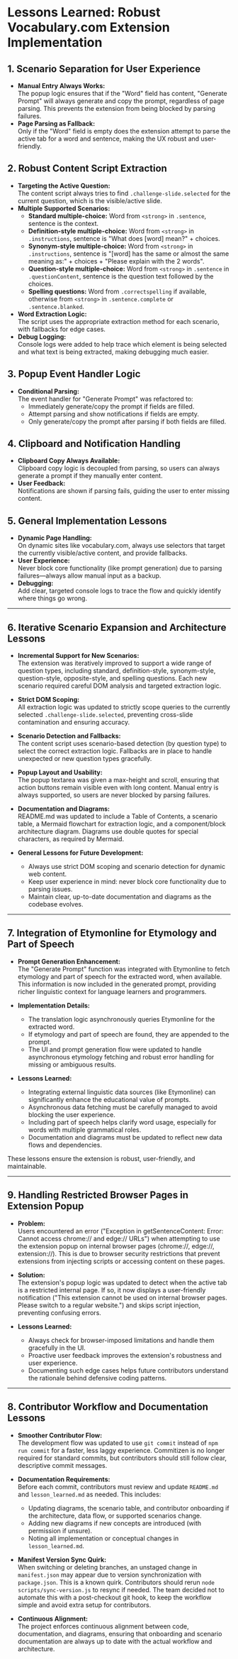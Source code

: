 # Lessons Learned: Robust Vocabulary.com Extension Implementation

## 1. Scenario Separation for User Experience
- **Manual Entry Always Works:**  
  The popup logic ensures that if the "Word" field has content, "Generate Prompt" will always generate and copy the prompt, regardless of page parsing. This prevents the extension from being blocked by parsing failures.
- **Page Parsing as Fallback:**  
  Only if the "Word" field is empty does the extension attempt to parse the active tab for a word and sentence, making the UX robust and user-friendly.

## 2. Robust Content Script Extraction
- **Targeting the Active Question:**  
  The content script always tries to find `.challenge-slide.selected` for the current question, which is the visible/active slide.
- **Multiple Supported Scenarios:**  
  - **Standard multiple-choice:** Word from `<strong>` in `.sentence`, sentence is the context.
  - **Definition-style multiple-choice:** Word from `<strong>` in `.instructions`, sentence is "What does [word] mean?" + choices.
  - **Synonym-style multiple-choice:** Word from `<strong>` in `.instructions`, sentence is "[word] has the same or almost the same meaning as:" + choices + "Please explain with the 2 words".
  - **Question-style multiple-choice:** Word from `<strong>` in `.sentence` in `.questionContent`, sentence is the question text followed by the choices.
  - **Spelling questions:** Word from `.correctspelling` if available, otherwise from `<strong>` in `.sentence.complete` or `.sentence.blanked`.
- **Word Extraction Logic:**  
  The script uses the appropriate extraction method for each scenario, with fallbacks for edge cases.
- **Debug Logging:**  
  Console logs were added to help trace which element is being selected and what text is being extracted, making debugging much easier.

## 3. Popup Event Handler Logic
- **Conditional Parsing:**  
  The event handler for "Generate Prompt" was refactored to:
  - Immediately generate/copy the prompt if fields are filled.
  - Attempt parsing and show notifications if fields are empty.
  - Only generate/copy the prompt after parsing if both fields are filled.

## 4. Clipboard and Notification Handling
- **Clipboard Copy Always Available:**  
  Clipboard copy logic is decoupled from parsing, so users can always generate a prompt if they manually enter content.
- **User Feedback:**  
  Notifications are shown if parsing fails, guiding the user to enter missing content.

## 5. General Implementation Lessons
- **Dynamic Page Handling:**  
  On dynamic sites like vocabulary.com, always use selectors that target the currently visible/active content, and provide fallbacks.
- **User Experience:**  
  Never block core functionality (like prompt generation) due to parsing failures—always allow manual input as a backup.
- **Debugging:**  
  Add clear, targeted console logs to trace the flow and quickly identify where things go wrong.

---

## 6. Iterative Scenario Expansion and Architecture Lessons

- **Incremental Support for New Scenarios:**  
  The extension was iteratively improved to support a wide range of question types, including standard, definition-style, synonym-style, question-style, opposite-style, and spelling questions. Each new scenario required careful DOM analysis and targeted extraction logic.

- **Strict DOM Scoping:**  
  All extraction logic was updated to strictly scope queries to the currently selected `.challenge-slide.selected`, preventing cross-slide contamination and ensuring accuracy.

- **Scenario Detection and Fallbacks:**  
  The content script uses scenario-based detection (by question type) to select the correct extraction logic. Fallbacks are in place to handle unexpected or new question types gracefully.

- **Popup Layout and Usability:**  
  The popup textarea was given a max-height and scroll, ensuring that action buttons remain visible even with long content. Manual entry is always supported, so users are never blocked by parsing failures.

- **Documentation and Diagrams:**  
  README.md was updated to include a Table of Contents, a scenario table, a Mermaid flowchart for extraction logic, and a component/block architecture diagram. Diagrams use double quotes for special characters, as required by Mermaid.

- **General Lessons for Future Development:**  
  - Always use strict DOM scoping and scenario detection for dynamic web content.
  - Keep user experience in mind: never block core functionality due to parsing issues.
  - Maintain clear, up-to-date documentation and diagrams as the codebase evolves.

---

## 7. Integration of Etymonline for Etymology and Part of Speech

- **Prompt Generation Enhancement:**  
  The "Generate Prompt" function was integrated with Etymonline to fetch etymology and part of speech for the extracted word, when available. This information is now included in the generated prompt, providing richer linguistic context for language learners and programmers.

- **Implementation Details:**  
  - The translation logic asynchronously queries Etymonline for the extracted word.
  - If etymology and part of speech are found, they are appended to the prompt.
  - The UI and prompt generation flow were updated to handle asynchronous etymology fetching and robust error handling for missing or ambiguous results.

- **Lessons Learned:**  
  - Integrating external linguistic data sources (like Etymonline) can significantly enhance the educational value of prompts.
  - Asynchronous data fetching must be carefully managed to avoid blocking the user experience.
  - Including part of speech helps clarify word usage, especially for words with multiple grammatical roles.
  - Documentation and diagrams must be updated to reflect new data flows and dependencies.

These lessons ensure the extension is robust, user-friendly, and maintainable.

---

## 9. Handling Restricted Browser Pages in Extension Popup

- **Problem:**  
  Users encountered an error ("Exception in getSentenceContent: Error: Cannot access chrome:// and edge:// URLs") when attempting to use the extension popup on internal browser pages (chrome://, edge://, extension://). This is due to browser security restrictions that prevent extensions from injecting scripts or accessing content on these pages.

- **Solution:**  
  The extension's popup logic was updated to detect when the active tab is a restricted internal page. If so, it now displays a user-friendly notification ("This extension cannot be used on internal browser pages. Please switch to a regular website.") and skips script injection, preventing confusing errors.

- **Lessons Learned:**  
  - Always check for browser-imposed limitations and handle them gracefully in the UI.
  - Proactive user feedback improves the extension's robustness and user experience.
  - Documenting such edge cases helps future contributors understand the rationale behind defensive coding patterns.

---

## 8. Contributor Workflow and Documentation Lessons

- **Smoother Contributor Flow:**  
  The development flow was updated to use `git commit` instead of `npm run commit` for a faster, less laggy experience. Commitizen is no longer required for standard commits, but contributors should still follow clear, descriptive commit messages.

- **Documentation Requirements:**  
  Before each commit, contributors must review and update `README.md` and `lesson_learned.md` as needed. This includes:
  - Updating diagrams, the scenario table, and contributor onboarding if the architecture, data flow, or supported scenarios change.
  - Adding new diagrams if new concepts are introduced (with permission if unsure).
  - Noting all implementation or conceptual changes in `lesson_learned.md`.

- **Manifest Version Sync Quirk:**  
  When switching or deleting branches, an unstaged change in `manifest.json` may appear due to version synchronization with `package.json`. This is a known quirk. Contributors should rerun `node scripts/sync-version.js` to resync if needed. The team decided not to automate this with a post-checkout git hook, to keep the workflow simple and avoid extra setup for contributors.

- **Continuous Alignment:**  
  The project enforces continuous alignment between code, documentation, and diagrams, ensuring that onboarding and scenario documentation are always up to date with the actual workflow and architecture.

